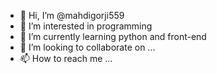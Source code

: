 - 👋 Hi, I’m @mahdigorji559
- 👀 I’m interested in programming
- 🌱 I’m currently learning python and front-end
- 💞️ I’m looking to collaborate on ...
- 📫 How to reach me ...

<!---
mahdigorji559/mahdigorji559 is a ✨ special ✨ repository because its `README.md` (this file) appears on your GitHub profile.
You can click the Preview link to take a look at your changes.
--->
